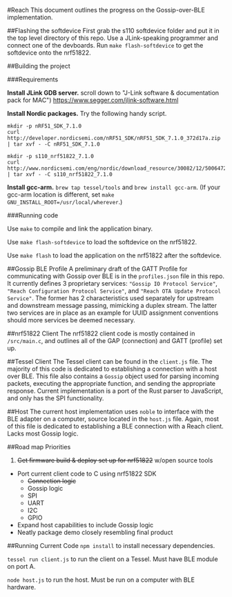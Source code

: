 #Reach
This document outlines the progress on the Gossip-over-BLE implementation.

##Flashing the softdevice
First grab the s110 softdevice folder and put it in the top level directory of this repo.
Use a JLink-speaking programmer and connect one of the devboards.
Run `make flash-softdevice` to get the softdevice onto the nrf51822.

##Building the project

###Requirements

**Install JLink GDB server.** scroll down to "J-Link software & documentation pack for MAC") https://www.segger.com/jlink-software.html

**Install Nordic packages.** Try the following handy script.

```
mkdir -p nRF51_SDK_7.1.0
curl http://developer.nordicsemi.com/nRF51_SDK/nRF51_SDK_7.1.0_372d17a.zip | tar xvf - -C nRF51_SDK_7.1.0

mkdir -p s110_nrf51822_7.1.0
curl http://www.nordicsemi.com/eng/nordic/download_resource/30082/12/50064729 | tar xvf - -C s110_nrf51822_7.1.0
```

**Install gcc-arm.** `brew tap tessel/tools` and `brew install gcc-arm`. (If your gcc-arm location is different, set `make GNU_INSTALL_ROOT=/usr/local/wherever`.)

###Running code

Use `make` to compile and link the application binary.

Use `make flash-softdevice` to load the softdevice on the nrf51822.

Use `make flash` to load the application on the nrf51822 after the softdevice.

##Gossip BLE Profile
A preliminary draft of the GATT Profile for communicating with Gossip over BLE is in the `profiles.json` file in this repo. It currently defines 3 proprietary services: `"Gossip IO Protocol Service"`, `"Reach Configuration Protocol Service"`, and `"Reach OTA Update Protocol Service"`. The former has 2 characteristics used separately for upstream and downstream message passing, mimicking a duplex stream. The latter two services are in place as an example for UUID assignment conventions should more services be deemed necessary.

##nrf51822 Client
The nrf51822 client code is mostly contained in `/src/main.c`, and outlines all of the GAP (connection) and GATT (profile) set up.

##Tessel Client
The Tessel client can be found in the `client.js` file. The majority of this code is dedicated to establishing a connection with a host over BLE. This file also contains a `Gossip` object used for parsing incoming packets, executing the appropriate function, and sending the appropriate response. Current implementation is a port of the Rust parser to JavaScript, and only has the SPI functionality.

##Host
The current host implementation uses `noble` to interface with the BLE adapter on a computer, source located in the `host.js` file. Again, most of this file is dedicated to establishing a BLE connection with a Reach client. Lacks most Gossip logic.

##Road map
Priorities

1. ~~Get firmware build & deploy set up for nrf51822~~ w/open source tools
* Port current client code to C using nrf51822 SDK
  * ~~Connection logic~~
  * Gossip logic
  * SPI
  * UART
  * I2C
  * GPIO
* Expand host capabilities to include Gossip logic
* Neatly package demo closely resembling final product

##Running Current Code
`npm install` to install necessary dependencies.

`tessel run client.js` to run the client on a Tessel. Must have BLE module on port A.

`node host.js` to run the host. Must be run on a computer with BLE hardware.
